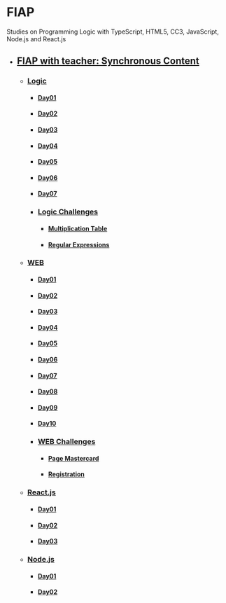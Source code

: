 # FIAP
Studies on Programming Logic with TypeScript, HTML5, CC3, JavaScript, Node.js and React.js

- ## [FIAP with teacher: Synchronous Content](README.md)
  - ### [Logic](01-logic/README.md)
    - #### [Day01](01-logic/day01/README.md)
    - #### [Day02](01-logic/day02/README.md)
    - #### [Day03](01-logic/day03/README.md)
    - #### [Day04](01-logic/day04/README.md)
    - #### [Day05](01-logic/day05/README.md)
    - #### [Day06](01-logic/day06/README.md)
    - #### [Day07](01-logic/day07/README.md)

    - ### [Logic Challenges](01-logic/logic-challenges/README.md)
      - #### [Multiplication Table](01-logic/logic-challenges/01-multiplication-table/README.md)
      - #### [Regular Expressions](01-logic/logic-challenges/02-regular-expressions/README.md)

  - ### [WEB](02-web/README.md)
    - #### [Day01](02-web/day01/README.md)
    - #### [Day02](02-web/day02/README.md)
    - #### [Day03](02-web/day02/README.md)
    - #### [Day04](02-web/day04/README.md)
    - #### [Day05](02-web/day05/README.md)
    - #### [Day06](02-web/day06/README.md)
    - #### [Day07](02-web/day07/README.md)
    - #### [Day08](02-web/day08/README.md)
    - #### [Day09](02-web/day09/README.md)
    - #### [Day10](02-web/day10/README.md)

    - ### [WEB Challenges](02-web/web-challenges/README.md)
      - #### [Page Mastercard](02-web/web-challenges/01-mastercard/README.md)
      - #### [Registration](02-web/web-challenges/02-registration/README.md)

  - ### [React.js](03-react/README.md)
    - #### [Day01](03-react/day01/README.md)
    - #### [Day02](03-react/day02/README.md)
    - #### [Day03](03-react/day03/README.md)


  - ### [Node.js](03-node/README.md)
    - #### [Day01](03-node/day01/README.md)
    - #### [Day02](03-node/day02/README.md)


